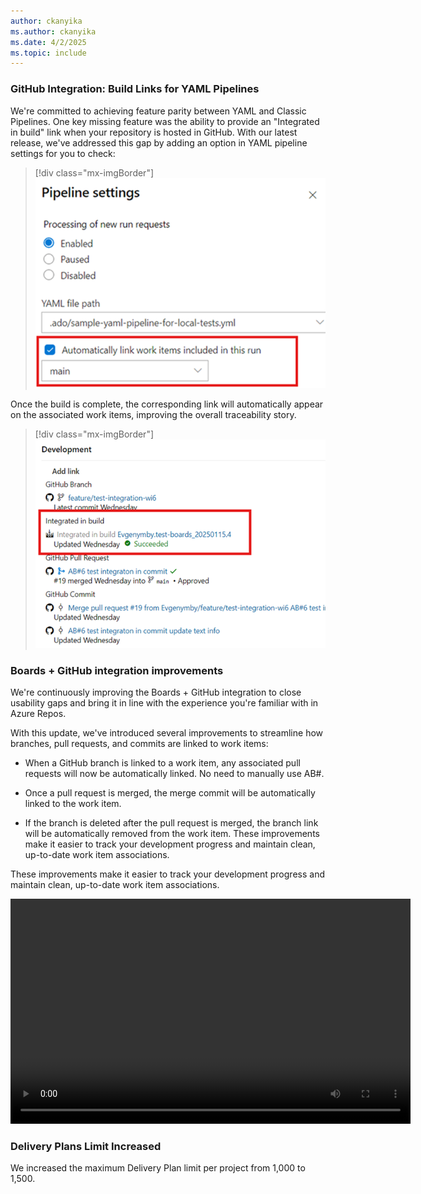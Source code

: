 ```yaml
---
author: ckanyika
ms.author: ckanyika
ms.date: 4/2/2025
ms.topic: include
---
```


### GitHub Integration: Build Links for YAML Pipelines

We're committed to achieving feature parity between YAML and Classic Pipelines. One key missing feature was the ability to provide an "Integrated in build" link when your repository is hosted in GitHub. With our latest release, we've addressed this gap by adding an option in YAML pipeline settings for you to check:

> [!div class="mx-imgBorder"]
> [![Screenshot of automatically link work items.](../../media/252-boards-01.png "Screenshot of automatically link work items")](../../media/252-boards-01.png#lightbox)

Once the build is complete, the corresponding link will automatically appear on the associated work items, improving the overall traceability story.

> [!div class="mx-imgBorder"]
> [![Screenshot of integrated in build.](../../media/252-boards-02.png "Screenshot of integrated in build")](../../media/252-boards-02.png#lightbox)

### Boards + GitHub integration improvements

We're continuously improving the Boards + GitHub integration to close usability gaps and bring it in line with the experience you're familiar with in Azure Repos.

With this update, we've introduced several improvements to streamline how branches, pull requests, and commits are linked to work items:

* When a GitHub branch is linked to a work item, any associated pull requests will now be automatically linked. No need to manually use AB#.

* Once a pull request is merged, the merge commit will be automatically linked to the work item.

* If the branch is deleted after the pull request is merged, the branch link will be automatically removed from the work item.
These improvements make it easier to track your development progress and maintain clean, up-to-date work item associations.

These improvements make it easier to track your development progress and maintain clean, up-to-date work item associations.


<video width="640" height="360" controls>
  <source src="../../media/github-boards-integration-improvements-1.mp4" type="video/mp4">
  </video>


### Delivery Plans Limit Increased

We increased the maximum Delivery Plan limit per project from 1,000 to 1,500.

